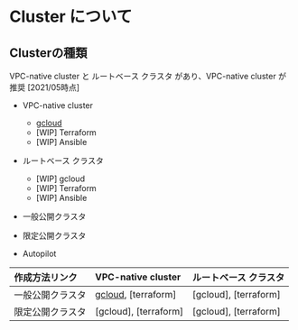 # Cluster について

## Clusterの種類

VPC-native cluster と ルートベース クラスタ があり、VPC-native cluster が推奨 [2021/05時点]

+ VPC-native cluster
  + [gcloud](./basic-vpcnative-gcloud/README.md)
  + [WIP] Terraform
  + [WIP] Ansible
+ ルートベース クラスタ
  + [WIP] gcloud
  + [WIP] Terraform
  + [WIP] Ansible

+ 一般公開クラスタ
+ 限定公開クラスタ

+ Autopilot


作成方法リンク | VPC-native cluster | ルートベース クラスタ
:- | :- | :-
一般公開クラスタ | [gcloud](./basic-vpcnative-gcloud/README.md), [terraform] | [gcloud], [terraform]
限定公開クラスタ | [gcloud], [terraform] | [gcloud], [terraform]
